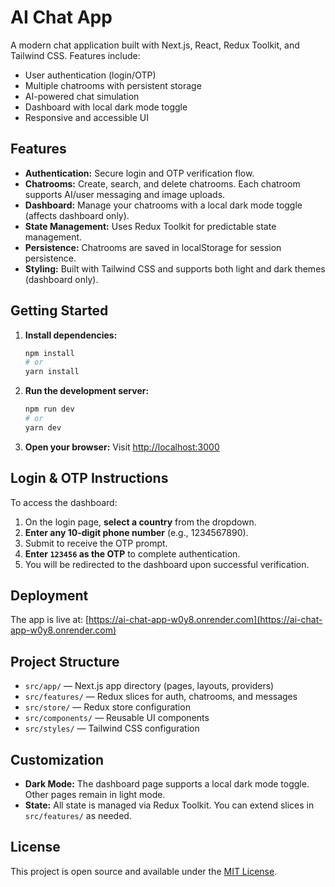 # AI Chat App

A modern chat application built with Next.js, React, Redux Toolkit, and Tailwind CSS. Features include:

- User authentication (login/OTP)
- Multiple chatrooms with persistent storage
- AI-powered chat simulation
- Dashboard with local dark mode toggle
- Responsive and accessible UI

## Features

- **Authentication:** Secure login and OTP verification flow.
- **Chatrooms:** Create, search, and delete chatrooms. Each chatroom supports AI/user messaging and image uploads.
- **Dashboard:** Manage your chatrooms with a local dark mode toggle (affects dashboard only).
- **State Management:** Uses Redux Toolkit for predictable state management.
- **Persistence:** Chatrooms are saved in localStorage for session persistence.
- **Styling:** Built with Tailwind CSS and supports both light and dark themes (dashboard only).

## Getting Started

1. **Install dependencies:**
   ```bash
   npm install
   # or
   yarn install
   ```

2. **Run the development server:**
   ```bash
   npm run dev
   # or
   yarn dev
   ```

3. **Open your browser:**
   Visit [http://localhost:3000](http://localhost:3000)

## Login & OTP Instructions

To access the dashboard:

1. On the login page, **select a country** from the dropdown.
2. **Enter any 10-digit phone number** (e.g., 1234567890).
3. Submit to receive the OTP prompt.
4. **Enter `123456` as the OTP** to complete authentication.
5. You will be redirected to the dashboard upon successful verification.

## Deployment

The app is live at: [https://ai-chat-app-w0y8.onrender.com](https://ai-chat-app-w0y8.onrender.com)

## Project Structure

- `src/app/` — Next.js app directory (pages, layouts, providers)
- `src/features/` — Redux slices for auth, chatrooms, and messages
- `src/store/` — Redux store configuration
- `src/components/` — Reusable UI components
- `src/styles/` — Tailwind CSS configuration

## Customization

- **Dark Mode:** The dashboard page supports a local dark mode toggle. Other pages remain in light mode.
- **State:** All state is managed via Redux Toolkit. You can extend slices in `src/features/` as needed.

## License

This project is open source and available under the [MIT License](LICENSE).
